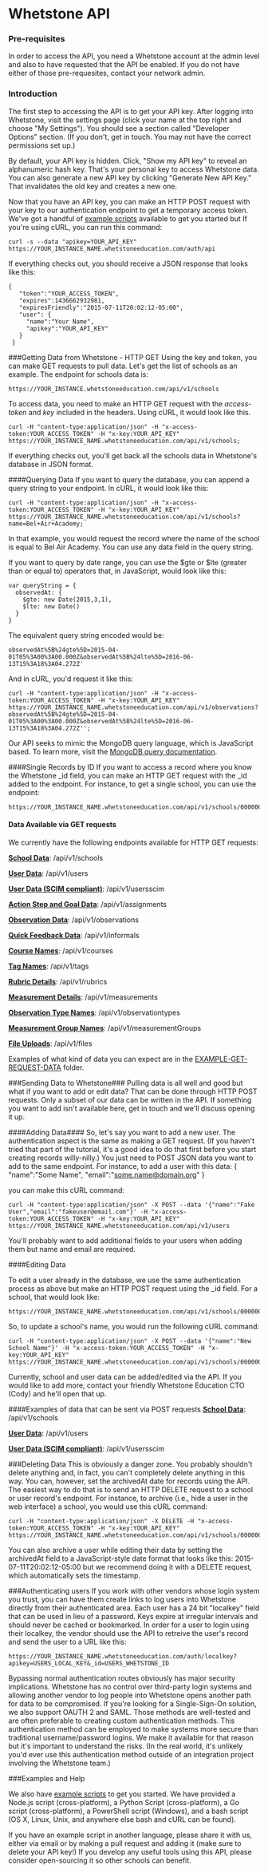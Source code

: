 # Whetstone API

### Pre-requisites
In order to access the API, you need a Whetstone account at the admin level and also to have requested that the API be enabled. If you do not have either of those pre-requesites, contact your network admin.

### Introduction

The first step to accessing the API is to get your API key.  After logging into Whetstone, visit the settings page (click your name at the top right and choose "My Settings").  You should see a section called "Developer Options" section.  (If you don't, get in touch.  You may not have the correct permissions set up.)  

By default, your API key is hidden.  Click, "Show my API key" to reveal an alphanumeric hash key.  That's your personal key to access Whetstone data.  You can also generate a new API key by clicking "Generate New API Key." That invalidates the old key and creates a new one.  

Now that you have an API key, you can make an HTTP POST request with your key to our authentication endpoint to get a temporary access token.  We've got a handful of [example scripts](https://github.com/WhetstoneEducation/API/blob/master/ExampleScripts) available to get you started but If you're using cURL, you can run this command:

    curl -s --data "apikey=YOUR_API_KEY" https://YOUR_INSTANCE_NAME.whetstoneeducation.com/auth/api

If everything checks out, you should receive a JSON response that looks like this:

    {
       "token":"YOUR_ACCESS_TOKEN",
       "expires":1436662932981,
       "expiresFriendly":"2015-07-11T20:02:12-05:00",
       "user": {
         "name":"Your Name",
         "apikey":"YOUR_API_KEY"
       }
     }

###Getting Data from Whetstone - HTTP GET
Using the key and token, you can make GET requests to pull data.  Let's get the list of schools as an example.  The endpoint for schools data is:

    https://YOUR_INSTANCE.whetstoneeducation.com/api/v1/schools
    
To access data, you need to make an HTTP GET request with the *access-token* and *key* included in the headers. Using cURL, it would look like this.

    curl -H "content-type:application/json" -H "x-access-token:YOUR_ACCESS_TOKEN" -H "x-key:YOUR_API_KEY"  https://YOUR_INSTANCE_NAME.whetstoneeducation.com/api/v1/schools;

If everything checks out, you'll get back all the schools data in Whetstone's database in JSON format.  

####Querying Data
If you want to query the database, you can append a query string to your endpoint. In cURL, it would look like this:

    curl -H "content-type:application/json" -H "x-access-token:YOUR_ACCESS_TOKEN" -H "x-key:YOUR_API_KEY"  https://YOUR_INSTANCE_NAME.whetstoneeducation.com/api/v1/schools?name=Bel+Air+Academy;

In that example, you would request the record where the name of the school is equal to Bel Air Academy.  You can use any data field in the query string.

If you want to query by date range, you can use the $gte or $lte (greater than or equal to) operators that, in JavaScript, would look like this:

    var queryString = {
      observedAt: {
        $gte: new Date(2015,3,1),
        $lte: new Date()
      }
    }
The equivalent query string encoded would be: 

    observedAt%5B%24gte%5D=2015-04-01T05%3A00%3A00.000Z&observedAt%5B%24lte%5D=2016-06-13T15%3A18%3A04.272Z'

And in cURL, you'd request it like this:

    curl -H "content-type:application/json" -H "x-access-token:YOUR_ACCESS_TOKEN" -H "x-key:YOUR_API_KEY"  https://YOUR_INSTANCE_NAME.whetstoneeducation.com/api/v1/observations?observedAt%5B%24gte%5D=2015-04-01T05%3A00%3A00.000Z&observedAt%5B%24lte%5D=2016-06-13T15%3A18%3A04.272Z'';

Our API seeks to mimic the MongoDB query language, which is JavaScript based. To learn more, visit the [MongoDB query documentation](https://docs.mongodb.com/manual/reference/operator/query/).

####Single Records by ID
If you want to access a record where you know the Whetstone _id field, you can make an HTTP GET request with the _id added to the endpoint.  For instance, to get a single school, you can use the endpoint: 

    https://YOUR_INSTANCE_NAME.whetstoneeducation.com/api/v1/schools/000000000000000000000000 


#### Data Available via GET requests
We currently have the following endpoints available for HTTP GET requests:

**[School Data](https://github.com/WhetstoneEducation/API/blob/master/EXAMPLE-GET-REQUEST-DATA/schools.json)**: /api/v1/schools

**[User Data](https://github.com/WhetstoneEducation/API/blob/master/EXAMPLE-GET-REQUEST-DATA/users.json)**: /api/v1/users

**[User Data (SCIM compliant)](https://github.com/WhetstoneEducation/API/blob/master/EXAMPLE-GET-REQUEST-DATA/usersscim.json)**: /api/v1/usersscim

**[Action Step and Goal Data](https://github.com/WhetstoneEducation/API/blob/master/EXAMPLE-GET-REQUEST-DATA/assignments.json)**: /api/v1/assignments

**[Observation Data](https://github.com/WhetstoneEducation/API/blob/master/EXAMPLE-GET-REQUEST-DATA/observations.json)**: /api/v1/observations

**[Quick Feedback Data](https://github.com/WhetstoneEducation/API/blob/master/EXAMPLE-GET-REQUEST-DATA/informals.json)**: /api/v1/informals

**[Course Names](https://github.com/WhetstoneEducation/API/blob/master/EXAMPLE-GET-REQUEST-DATA/courses.json)**: /api/v1/courses

**[Tag Names](https://github.com/WhetstoneEducation/API/blob/master/EXAMPLE-GET-REQUEST-DATA/tags.json)**: /api/v1/tags

**[Rubric Details](https://github.com/WhetstoneEducation/API/blob/master/EXAMPLE-GET-REQUEST-DATA/rubrics.json)**: /api/v1/rubrics

**[Measurement Details](https://github.com/WhetstoneEducation/API/blob/master/EXAMPLE-GET-REQUEST-DATA/measurements.json)**: /api/v1/measurements

**[Observation Type Names](https://github.com/WhetstoneEducation/API/blob/master/EXAMPLE-GET-REQUEST-DATA/observationTypes.json)**: /api/v1/observationtypes

**[Measurement Group Names](https://github.com/WhetstoneEducation/API/blob/master/EXAMPLE-GET-REQUEST-DATA/measurementGroups.json)**: /api/v1/measurementGroups

**[File Uploads](https://github.com/WhetstoneEducation/API/blob/master/EXAMPLE-GET-REQUEST-DATA/files.json)**: /api/v1/files

Examples of what kind of data you can expect are in the [EXAMPLE-GET-REQUEST-DATA](https://github.com/WhetstoneEducation/API/blob/master/EXAMPLE-GET-REQUEST-DATA/) folder.  

###Sending Data to Whetstone###
Pulling data is all well and good but what if you want to add or edit data?  That can be done through HTTP POST requests.  Only a subset of our data can be written in the API. If something you want to add isn't available here, get in touch and we'll discuss opening it up.

####Adding Data####
So, let's say you want to add a new user.  The authentication aspect is the same as making a GET request.  (If you haven't tried that part of the tutorial, it's a good idea to do that first before you start creating records willy-nilly.)  You just need to POST JSON data you want to add to the same endpoint.  For instance, to add a user with this data:
    {
      "name":"Some Name",
      "email":"some.name@domain.org"
    }

you can make this cURL command:

    curl -H "content-type:application/json" -X POST --data '{"name":"Fake User","email":"fakeuser@email.com"}' -H "x-access-token:YOUR_ACCESS_TOKEN" -H "x-key:YOUR_API_KEY" https://YOUR_INSTANCE_NAME.whetstoneeducation.com/api/v1/users
  
You'll probably want to add additional fields to your users when adding them but name and email are required.  

####Editing Data

To edit a user already in the database, we use the same authentication process as above but make an HTTP POST request using the _id field. For a school, that would look like: 
  
    https://YOUR_INSTANCE_NAME.whetstoneeducation.com/api/v1/schools/000000000000000000000000
  
So, to update a school's name, you would run the following cURL command: 

    curl -H "content-type:application/json" -X POST --data '{"name":"New School Name"}' -H "x-access-token:YOUR_ACCESS_TOKEN" -H "x-key:YOUR_API_KEY" https://YOUR_INSTANCE_NAME.whetstoneeducation.com/api/v1/schools/000000000000000000000000

Currently, school and user data can be added/edited via the API.  If you would like to add more, contact your friendly Whetstone Education CTO (Cody) and he'll open that up.

####Examples of data that can be sent via POST requests
**[School Data](https://github.com/WhetstoneEducation/API/blob/master/EXAMPLE-POST-REQUEST-DATA/school.json)**: /api/v1/schools

**[User Data](https://github.com/WhetstoneEducation/API/blob/master/EXAMPLE-POST-REQUEST-DATA/user.json)**: /api/v1/users

**[User Data (SCIM compliant)](https://github.com/WhetstoneEducation/API/blob/master/EXAMPLE-POST-REQUEST-DATA/userscim.json)**: /api/v1/usersscim


###Deleting Data
This is obviously a danger zone.  You probably shouldn't delete anything and, in fact, you can't completely delete anything in this way.  You can, however, set the archivedAt date for records using the API.  The easiest way to do that is to send an HTTP DELETE request to a school or user record's endpoint.  For instance, to archive (i.e., hide a user in the web interface) a school, you would use this cURL command:

    curl -H "content-type:application/json" -X DELETE -H "x-access-token:YOUR_ACCESS_TOKEN" -H "x-key:YOUR_API_KEY" https://YOUR_INSTANCE_NAME.whetstoneeducation.com/api/v1/schools/000000000000000000000000

You can also archive a user while editing their data by setting the archivedAt field to a JavaScript-style date format that looks like this: 2015-07-11T20:02:12-05:00 but we recommend doing it with a DELETE request, which automatically sets the timestamp.


###Authenticating users
If you work with other vendors whose login system you trust, you can have them create links to log users into Whetstone directly from their authenticated area. Each user has a 24 bit "localkey" field that can be used in lieu of a password.  Keys expire at irregular intervals and should never be cached or bookmarked. In order for a user to login using their localkey, the vendor should use the API to retreive the user's record and send the user to a URL like this: 

    https://YOUR_INSTANCE_NAME.whetstoneeducation.com/auth/localkey?apikey=USERS_LOCAL_KEY&_id=USERS_WHETSTONE_ID

Bypassing normal authentication routes obviously has major security implications. Whetstone has no control over third-party login systems and allowing another vendor to log people into Whetstone opens another path for data to be compromised. If you're looking for a Single-Sign-On solution, we also support OAUTH 2 and SAML. Those methods are well-tested and are often preferable to creating custom authentication methods. This authentication method can be employed to make systems more secure than traditional username/password logins. We make it available for that reason but it's important to understand the risks. (In the real world, it's unlikely you'd ever use this authentication method outside of an integration project involving the Whetstone team.)

###Examples and Help

We also have [example scripts](https://github.com/WhetstoneEducation/API/blob/master/ExampleScripts) to get you started. We have provided a Node.js script (cross-platform), a Python Script (cross-platform), a Go script (cross-platform), a PowerShell script (Windows), and a bash script (OS X, Linux, Unix, and anywhere else bash and cURL can be found). 

If you have an example script in another language, please share it with us, either via email or by making a pull request and adding it (make sure to delete your API key!) If you develop any useful tools using this API, please consider open-sourcing it so other schools can benefit. 